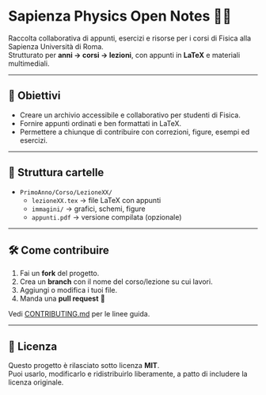 # Sapienza Physics Open Notes 📘✨

Raccolta collaborativa di appunti, esercizi e risorse per i corsi di Fisica alla Sapienza Università di Roma.  
Strutturato per **anni → corsi → lezioni**, con appunti in **LaTeX** e materiali multimediali.

---

## 🚀 Obiettivi
- Creare un archivio accessibile e collaborativo per studenti di Fisica.
- Fornire appunti ordinati e ben formattati in LaTeX.
- Permettere a chiunque di contribuire con correzioni, figure, esempi ed esercizi.

---

## 📂 Struttura cartelle
- `PrimoAnno/Corso/LezioneXX/`
  - `lezioneXX.tex` → file LaTeX con appunti
  - `immagini/` → grafici, schemi, figure
  - `appunti.pdf` → versione compilata (opzionale)

---

## 🛠️ Come contribuire
1. Fai un **fork** del progetto.
2. Crea un **branch** con il nome del corso/lezione su cui lavori.
3. Aggiungi o modifica i tuoi file.
4. Manda una **pull request** 🚀

Vedi [CONTRIBUTING.md](CONTRIBUTING.md) per le linee guida.

---

## 📜 Licenza
Questo progetto è rilasciato sotto licenza **MIT**.  
Puoi usarlo, modificarlo e ridistribuirlo liberamente, a patto di includere la licenza originale.
